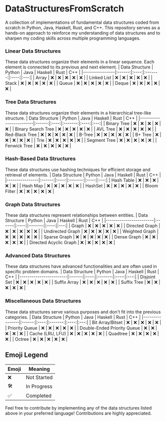 # DataStructuresFromScratch
A collection of implementations of fundamental data structures coded from scratch in Python, Java, Haskell, Rust, and C++. This repository serves as a hands-on approach to reinforce my understanding of data structures and to sharpen my coding skills across multiple programming languages.

### Linear Data Structures
These data structures organize their elements in a linear sequence. Each element is connected to its previous and next element.
| Data Structure | Python | Java | Haskell | Rust | C++ |
|----------------|:------:|:----:|:-------:|:----:|:---:|
| Array          |   ❌    |  ❌   |    ❌    |  ❌   |  ❌  |
| Linked List    |   ❌    |  ❌   |    ❌    |  ❌   |  ❌  |
| Stack          |   ❌    |  ❌   |    ❌    |  ❌   |  ❌  |
| Queue          |   ❌    |  ❌   |    ❌    |  ❌   |  ❌  |
| Deque          |   ❌    |  ❌   |    ❌    |  ❌   |  ❌  |

### Tree Data Structures
These data structures organize their elements in a hierarchical tree-like structure.
| Data Structure         | Python | Java | Haskell | Rust | C++ |
|------------------------|:------:|:----:|:-------:|:----:|:---:|
| Binary Tree            |   ❌    |  ❌   |    ❌    |  ❌   |  ❌  |
| Binary Search Tree     |   ❌    |  ❌   |    ❌    |  ❌   |  ❌  |
| AVL Tree               |   ❌    |  ❌   |    ❌    |  ❌   |  ❌  |
| Red-Black Tree         |   ❌    |  ❌   |    ❌    |  ❌   |  ❌  |
| B-Tree                 |   ❌    |  ❌   |    ❌    |  ❌   |  ❌  |
| B+ Tree                |   ❌    |  ❌   |    ❌    |  ❌   |  ❌  |
| Trie                   |   ❌    |  ❌   |    ❌    |  ❌   |  ❌  |
| Segment Tree           |   ❌    |  ❌   |    ❌    |  ❌   |  ❌  |
| Fenwick Tree           |   ❌    |  ❌   |    ❌    |  ❌   |  ❌  |

### Hash-Based Data Structures
These data structures use hashing techniques for efficient storage and retrieval of elements.
| Data Structure | Python | Java | Haskell | Rust | C++ |
|----------------|:------:|:----:|:-------:|:----:|:---:|
| Hash Table     |   ❌    |  ❌   |    ❌    |  ❌   |  ❌  |
| Hash Map       |   ❌    |  ❌   |    ❌    |  ❌   |  ❌  |
| HashSet        |   ❌    |  ❌   |    ❌    |  ❌   |  ❌  |
| Bloom Filter   |   ❌    |  ❌   |    ❌    |  ❌   |  ❌  |

### Graph Data Structures
These data structures represent relationships between entities.
| Data Structure         | Python | Java | Haskell | Rust | C++ |
|------------------------|:------:|:----:|:-------:|:----:|:---:|
| Graph                  |   ❌    |  ❌   |    ❌    |  ❌   |  ❌  |
| Directed Graph         |   ❌    |  ❌   |    ❌    |  ❌   |  ❌  |
| Undirected Graph       |   ❌    |  ❌   |    ❌    |  ❌   |  ❌  |
| Weighted Graph         |   ❌    |  ❌   |    ❌    |  ❌   |  ❌  |
| Sparse Graph           |   ❌    |  ❌   |    ❌    |  ❌   |  ❌  |
| Dense Graph            |   ❌    |  ❌   |    ❌    |  ❌   |  ❌  |
| Directed Acyclic Graph |   ❌    |  ❌   |    ❌    |  ❌   |  ❌  |

### Advanced Data Structures
These data structures have advanced functionalities and are often used in specific problem domains.
| Data Structure         | Python | Java | Haskell | Rust | C++ |
|------------------------|:------:|:----:|:-------:|:----:|:---:|
| Disjoint Set           |   ❌    |  ❌   |    ❌    |  ❌   |  ❌  |
| Suffix Array           |   ❌    |  ❌   |    ❌    |  ❌   |  ❌  |
| Suffix Tree            |   ❌    |  ❌   |    ❌    |  ❌   |  ❌  |

### Miscellaneous Data Structures
These data structures serve various purposes and don't fit into the previous categories.
| Data Structure | Python | Java | Haskell | Rust | C++ |
|----------------|:------:|:----:|:-------:|:----:|:---:|
| Bit Array/Bitset |   ❌    |  ❌   |    ❌    |  ❌   |  ❌  |
| Priority Queue   |   ❌    |  ❌   |    ❌    |  ❌   |  ❌  |
| Double-Ended Priority Queue |   ❌    |  ❌   |    ❌    |  ❌   |  ❌  |
| Cache (LRU, LFU) |   ❌    |  ❌   |    ❌    |  ❌   |  ❌  |
| Quadtree         |   ❌    |  ❌   |    ❌    |  ❌   |  ❌  |
| Octree           |   ❌    |  ❌   |    ❌    |  ❌   |  ❌  |
## Emoji Legend

| Emoji | Meaning             |
|-------|---------------------|
|  ❌   | Not Started         |
|  🛠️   | In Progress         |
|  ✅   | Completed           |

Feel free to contribute by implementing any of the data structures listed above in your preferred language! Contributions are highly appreciated.
